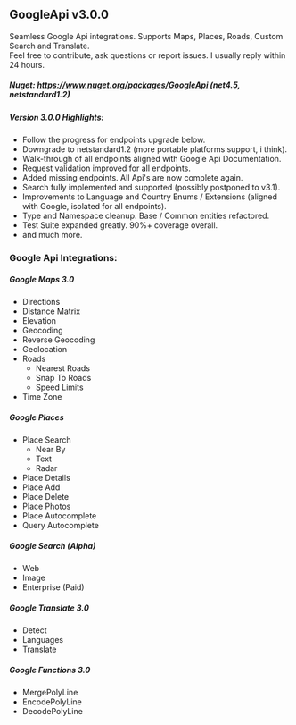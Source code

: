 ## GoogleApi v3.0.0
Seamless Google Api integrations.
Supports Maps, Places, Roads, Custom Search and Translate.  
Feel free to contribute, ask questions or report issues. I usually reply within 24 hours.

##### Nuget: https://www.nuget.org/packages/GoogleApi (net4.5, netstandard1.2)

##### Version 3.0.0 Highlights: 
* Follow the progress for endpoints upgrade below.
* Downgrade to netstandard1.2 (more portable platforms support, i think).
* Walk-through of all endpoints aligned with Google Api Documentation.
* Request validation improved for all endpoints.
* Added missing endpoints. All Api's are now complete again.
* Search fully implemented and supported (possibly postponed to v3.1).
* Improvements to Language and Country Enums / Extensions (aligned with Google, isolated for all endpoints).
* Type and Namespace cleanup. Base / Common entities refactored.
* Test Suite expanded greatly. 90%+ coverage overall.
* and much more.


### Google Api Integrations:
##### Google Maps 3.0
  * Directions
  * Distance Matrix
  * Elevation
  * Geocoding
  * Reverse Geocoding
  * Geolocation
  * Roads
    * Nearest Roads
    * Snap To Roads
    * Speed Limits
  * Time Zone

##### Google Places
  * Place Search
    * Near By
	* Text
	* Radar
  * Place Details
  * Place Add
  * Place Delete
  * Place Photos
  * Place Autocomplete
  * Query Autocomplete

##### Google Search (*Alpha*)
  * Web
  * Image
  * Enterprise (Paid)

##### Google Translate 3.0
  * Detect
  * Languages
  * Translate

##### Google Functions 3.0
  * MergePolyLine
  * EncodePolyLine
  * DecodePolyLine
